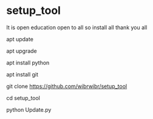# setup_tool
It is open education open to all 
so install all thank you all 

apt update

apt upgrade

apt install python

apt install git

git clone https://github.com/wibrwibr/setup_tool

cd setup_tool

python Update.py

